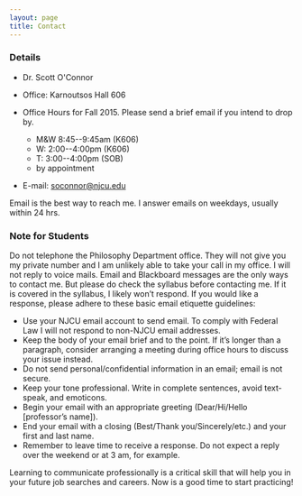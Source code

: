 ```yaml
---
layout: page
title: Contact
---
```


###  Details

+ Dr. Scott O'Connor 
+ Office: Karnoutsos Hall 606
+ Office Hours for Fall 2015. Please send a brief email if you intend to drop by.
	+ M&W 8:45--9:45am (K606)
	+ W: 2:00--4:00pm (K606)
	+ T: 3:00--4:00pm (SOB)
	+ by appointment

+ E-mail: <soconnor@njcu.edu>

Email is the best way to reach me. I answer emails on weekdays, usually within 24 hrs.


### Note for Students

Do not telephone the Philosophy Department office. They will not give you my private number and I am unlikely able to take your call in my office. I will not reply to voice mails. Email and Blackboard messages are the only ways to contact me.
But please do check the syllabus before contacting me. If it is covered in the syllabus, I likely won’t respond. If you would like a response, please adhere to these basic email etiquette guidelines:

+ Use your NJCU email account to send email. To comply with Federal Law I will not respond to non-NJCU email addresses. 
+  Keep the body of your email brief and to the point. If it’s longer than a paragraph, consider arranging a meeting during office hours to discuss your issue instead.
+ Do not send personal/confidential information in an email; email is not secure.
+ Keep your tone professional. Write in complete sentences, avoid text-speak, and emoticons. 
+ Begin your email with an appropriate greeting (Dear/Hi/Hello [professor’s name]).
+ End your email with a closing (Best/Thank you/Sincerely/etc.) and your first and last name.
+ Remember to leave time to receive a response. Do not expect a reply over the weekend or at 3 am, for example.

Learning to communicate professionally is a critical skill that will help you in your future job searches and careers. Now is a good time to start practicing!
